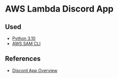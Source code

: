 # AWS Lambda Discord App

## Used
- [Python 3.10](https://www.python.org/downloads/)
- [AWS SAM CLI](https://docs.aws.amazon.com/ko_kr/serverless-application-model/latest/developerguide/install-sam-cli.html)

## References
- [Discord App Overview](https://discord.com/developers/docs/quick-start/overview-of-apps)